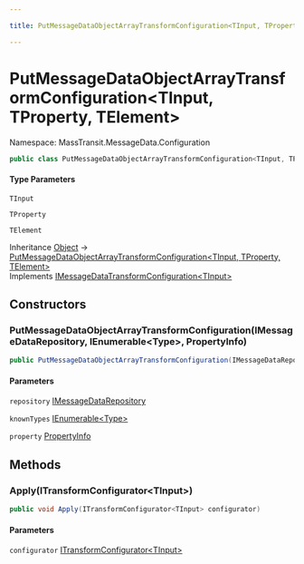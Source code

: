 ```yaml
---

title: PutMessageDataObjectArrayTransformConfiguration<TInput, TProperty, TElement>

---
```


# PutMessageDataObjectArrayTransformConfiguration\<TInput, TProperty, TElement\>

Namespace: MassTransit.MessageData.Configuration

```csharp
public class PutMessageDataObjectArrayTransformConfiguration<TInput, TProperty, TElement> : IMessageDataTransformConfiguration<TInput>
```

#### Type Parameters

`TInput`<br/>

`TProperty`<br/>

`TElement`<br/>

Inheritance [Object](https://learn.microsoft.com/en-us/dotnet/api/system.object) → [PutMessageDataObjectArrayTransformConfiguration\<TInput, TProperty, TElement\>](../masstransit-messagedata-configuration/putmessagedataobjectarraytransformconfiguration-3)<br/>
Implements [IMessageDataTransformConfiguration\<TInput\>](../masstransit-messagedata-configuration/imessagedatatransformconfiguration-1)

## Constructors

### **PutMessageDataObjectArrayTransformConfiguration(IMessageDataRepository, IEnumerable\<Type\>, PropertyInfo)**

```csharp
public PutMessageDataObjectArrayTransformConfiguration(IMessageDataRepository repository, IEnumerable<Type> knownTypes, PropertyInfo property)
```

#### Parameters

`repository` [IMessageDataRepository](../../masstransit-abstractions/masstransit/imessagedatarepository)<br/>

`knownTypes` [IEnumerable\<Type\>](https://learn.microsoft.com/en-us/dotnet/api/system.collections.generic.ienumerable-1)<br/>

`property` [PropertyInfo](https://learn.microsoft.com/en-us/dotnet/api/system.reflection.propertyinfo)<br/>

## Methods

### **Apply(ITransformConfigurator\<TInput\>)**

```csharp
public void Apply(ITransformConfigurator<TInput> configurator)
```

#### Parameters

`configurator` [ITransformConfigurator\<TInput\>](../masstransit/itransformconfigurator-1)<br/>
